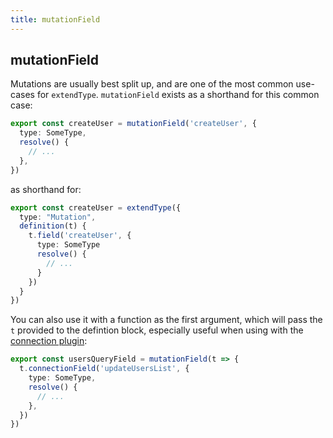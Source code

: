 ```yaml
---
title: mutationField
---
```


## mutationField

Mutations are usually best split up, and are one of the most common use-cases for `extendType`. `mutationField` exists as a shorthand for this common case:

```ts
export const createUser = mutationField('createUser', {
  type: SomeType,
  resolve() {
    // ...
  },
})
```

as shorthand for:

```ts
export const createUser = extendType({
  type: "Mutation",
  definition(t) {
    t.field('createUser', {
      type: SomeType
      resolve() {
        // ...
      }
    })
  }
})
```

You can also use it with a function as the first argument, which will pass the `t` provided to the defintion block, especially useful when using with the [connection plugin](plugin-connection.md):

```ts
export const usersQueryField = mutationField(t => {
  t.connectionField('updateUsersList', {
    type: SomeType,
    resolve() {
      // ...
    },
  })
})
```
